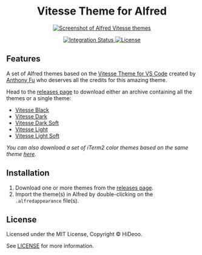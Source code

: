 <div align="center">
  <h1>Vitesse Theme for Alfred</h1>
  <p>
    <a href="https://user-images.githubusercontent.com/494699/194705739-72dc38cb-d037-4d9d-9157-52c2f1aec4fe.png" title="Screenshot of Alfred Vitesse themes">
      <img alt="Screenshot of Alfred Vitesse themes" src="https://user-images.githubusercontent.com/494699/194705739-72dc38cb-d037-4d9d-9157-52c2f1aec4fe.png" />
    </a>
  </p>
</div>

<div align="center">
  <a href="https://github.com/HiDeoo/alfred-theme-vitesse/actions/workflows/integration.yml">
    <img alt="Integration Status" src="https://github.com/HiDeoo/alfred-theme-vitesse/actions/workflows/integration.yml/badge.svg" />
  </a>
  <a href="https://github.com/HiDeoo/alfred-theme-vitesse/blob/main/LICENSE">
    <img alt="License" src="https://badgen.net/github/license/HiDeoo/alfred-theme-vitesse" />
  </a>
  <br />
</div>

## Features

A set of Alfred themes based on the [Vitesse Theme for VS Code](https://github.com/antfu/vscode-theme-vitesse) created by [Anthony Fu](https://github.com/antfu) who deserves all the credits for this amazing theme.

Head to the [releases page](https://github.com/HiDeoo/alfred-theme-vitesse/releases) to download either an archive containing all the themes or a single theme:

- [Vitesse Black](https://user-images.githubusercontent.com/494699/194705765-d8e07056-41d3-4ff1-b3fe-76ac06580826.png)
- [Vitesse Dark](https://user-images.githubusercontent.com/494699/194705773-b57c5e07-f082-4403-b3c5-d1668e96a536.png)
- [Vitesse Dark Soft](https://user-images.githubusercontent.com/494699/194705784-f0d073a4-ae3c-47a9-91ea-c7c6406da488.png)
- [Vitesse Light](https://user-images.githubusercontent.com/494699/194705794-1eb53cba-e63d-46e3-aa43-4fe71428471c.png)
- [Vitesse Light Soft](https://user-images.githubusercontent.com/494699/194705808-d30c1db2-ca71-4269-9727-2615ed75448c.png)

_You can also download a set of iTerm2 color themes based on the same theme [here](https://github.com/HiDeoo/iTerm2-theme-vitesse)._

## Installation

1. Download one or more themes from the [releases page](https://github.com/HiDeoo/alfred-theme-vitesse/releases).
1. Import the theme(s) in Alfred by double-clicking on the `.alfredappearance` file(s).

## License

Licensed under the MIT License, Copyright © HiDeoo.

See [LICENSE](https://github.com/HiDeoo/alfred-theme-vitesse/blob/main/LICENSE) for more information.
